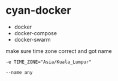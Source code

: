 # cyan-docker

- docker
- docker-compose
- docker-swarm

make sure time zone correct and got name

`-e TIME_ZONE="Asia/Kuala_Lumpur"`

`--name any`
